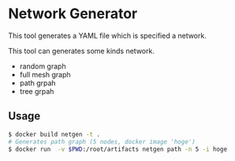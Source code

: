 # Network Generator

This tool generates a YAML file which is specified a network.

This tool can generates some kinds network.

- random graph
- full mesh graph
- path grpah
- tree grpah

## Usage
```sh
$ docker build netgen -t .
# Generates path graph (5 nodes, docker image 'hoge')
$ docker run  -v $PWD:/root/artifacts netgen path -n 5 -i hoge
```

